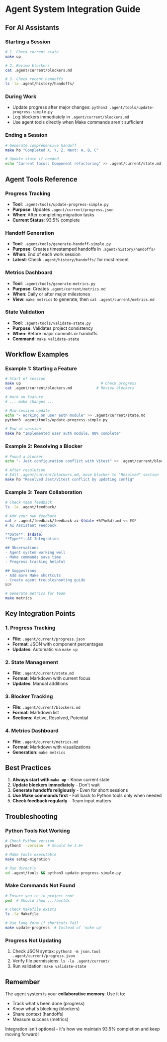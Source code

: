 # Agent System Integration Guide

## For AI Assistants

### Starting a Session

```bash
# 1. Check current state
make up

# 2. Review blockers
cat .agent/current/blockers.md

# 3. Check recent handoffs
ls -la .agent/history/handoffs/
```

### During Work

- Update progress after major changes: `python3 .agent/tools/update-progress-simple.py`
- Log blockers immediately in `.agent/current/blockers.md`
- Use agent tools directly when Make commands aren't sufficient

### Ending a Session

```bash
# Generate comprehensive handoff
make ho "Completed X, Y, Z. Next: A, B, C"

# Update state if needed
echo "Current focus: Component refactoring" >> .agent/current/state.md
```

## Agent Tools Reference

### Progress Tracking

- **Tool**: `.agent/tools/update-progress-simple.py`
- **Purpose**: Updates `.agent/current/progress.json`
- **When**: After completing migration tasks
- **Current Status**: 93.5% complete

### Handoff Generation

- **Tool**: `.agent/tools/generate-handoff-simple.py`
- **Purpose**: Creates timestamped handoffs in `.agent/history/handoffs/`
- **When**: End of each work session
- **Latest**: Check `.agent/history/handoffs/` for most recent

### Metrics Dashboard

- **Tool**: `.agent/tools/generate-metrics.py`
- **Purpose**: Creates `.agent/current/metrics.md`
- **When**: Daily or after major milestones
- **View**: `make metrics` to generate, then `cat .agent/current/metrics.md`

### State Validation

- **Tool**: `.agent/tools/validate-state.py`
- **Purpose**: Validates project consistency
- **When**: Before major commits or handoffs
- **Command**: `make validate-state`

## Workflow Examples

### Example 1: Starting a Feature

```bash
# Start of session
make up                                    # Check progress
cat .agent/current/blockers.md           # Review blockers

# Work on feature
# ... make changes ...

# Mid-session update
echo "- Working on user auth module" >> .agent/current/state.md
python3 .agent/tools/update-progress-simple.py

# End of session
make ho "Implemented user auth module, 80% complete"
```

### Example 2: Resolving a Blocker

```bash
# Found a blocker
echo "- Jest configuration conflict with Vitest" >> .agent/current/blockers.md

# After resolution
# Edit .agent/current/blockers.md, move blocker to "Resolved" section
make ho "Resolved Jest/Vitest conflict by updating config"
```

### Example 3: Team Collaboration

```bash
# Check team feedback
ls -la .agent/feedback/

# Add your own feedback
cat > .agent/feedback/feedback-ai-$(date +%Y%m%d).md << EOF
# AI Assistant Feedback

**Date**: $(date)
**Type**: AI Integration

## Observations
- Agent system working well
- Make commands save time
- Progress tracking helpful

## Suggestions
- Add more Make shortcuts
- Create agent troubleshooting guide
EOF

# Generate metrics for team
make metrics
```

## Key Integration Points

### 1. Progress Tracking

- **File**: `.agent/current/progress.json`
- **Format**: JSON with component percentages
- **Updates**: Automatic via `make up`

### 2. State Management

- **File**: `.agent/current/state.md`
- **Format**: Markdown with current focus
- **Updates**: Manual additions

### 3. Blocker Tracking

- **File**: `.agent/current/blockers.md`
- **Format**: Markdown list
- **Sections**: Active, Resolved, Potential

### 4. Metrics Dashboard

- **File**: `.agent/current/metrics.md`
- **Format**: Markdown with visualizations
- **Generation**: `make metrics`

## Best Practices

1. **Always start with `make up`** - Know current state
2. **Update blockers immediately** - Don't wait
3. **Generate handoffs religiously** - Even for short sessions
4. **Use Make commands first** - Fall back to Python tools only when needed
5. **Check feedback regularly** - Team input matters

## Troubleshooting

### Python Tools Not Working

```bash
# Check Python version
python3 --version  # Should be 3.6+

# Make tools executable
make setup-migration

# Run directly
cd .agent/tools && python3 update-progress-simple.py
```

### Make Commands Not Found

```bash
# Ensure you're in project root
pwd  # Should show .../austdx

# Check Makefile exists
ls -la Makefile

# Use long form if shortcuts fail
make update-progress  # Instead of 'make up'
```

### Progress Not Updating

1. Check JSON syntax: `python3 -m json.tool .agent/current/progress.json`
2. Verify file permissions: `ls -la .agent/current/`
3. Run validation: `make validate-state`

## Remember

The agent system is your **collaborative memory**. Use it to:

- Track what's been done (progress)
- Know what's blocking (blockers)
- Share context (handoffs)
- Measure success (metrics)

Integration isn't optional - it's how we maintain 93.5% completion and keep moving forward!
